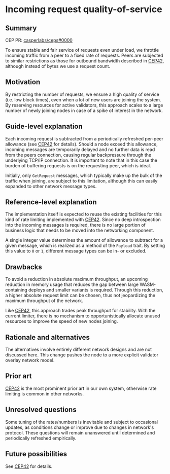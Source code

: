 # Incoming request quality-of-service

## Summary

[summary]: #summary

CEP PR: [casperlabs/ceps#0000](https://github.com/casperlabs/ceps/pull/0000)

To ensure stable and fair service of requests even under load, we throttle incoming traffic from a peer to a fixed rate of requests. Peers are subjected to similar restrictions as those for outbound bandwidth described in [CEP42](0042-network-qos.md), although instead of bytes we use a request count.

## Motivation

[motivation]: #motivation

By restricting the number of requests, we ensure a high quality of service (i.e. low block times), even when a lot of new users are joining the system. By reserving resources for active validators, this approach scales to a large number of newly joining nodes in case of a spike of interest in the network.

## Guide-level explanation

[guide-level-explanation]: #guide-level-explanation

Each incoming request is subtracted from a periodically refreshed per-peer allowance (see [CEP42](0042-network-qos.md) for details). Should a node exceed this allowance, incoming messages are temporarily delayed and no further data is read from the peers connection, causing regular backpressure through the underlying TCP/IP connection. It is important to note that in this case the burden of buffering requests is on the requesting peer, which is ideal.

Initially, only `GetRequest` messages, which typically make up the bulk of the traffic when joining, are subject to this limitation, although this can easily expanded to other network message types.

## Reference-level explanation

[reference-level-explanation]: #reference-level-explanation

The implementation itself is expected to reuse the existing facilities for this kind of rate limiting implemented with [CEP42](0042-network-qos.md). Since no deep introspection into the incoming messages is required, there is no large portion of business logic that needs to be moved into the networking component.

A single integer value determines the amount of allowance to subtract for a given message, which is realized as a method of the `Payload` trait. By setting this value to `0` or `1`, different message types can be in- or excluded.

## Drawbacks

[drawbacks]: #drawbacks

To avoid a reduction in absolute maximum throughput, an upcoming reduction in memory usage that reduces the gap between large WASM-containing deploys and smaller variants is required. Through this reduction, a higher absolute request limit can be chosen, thus not jeopardizing the maximum throughput of the network.

Like [CEP42](0042-network-qos.md), this approach trades peak throughput for stability. With the current limiter, there is no mechanism to opportunistically allocate unused resources to improve the speed of new nodes joining.

## Rationale and alternatives

[rationale-and-alternatives]: #rationale-and-alternatives

The alternatives involve entirely different network designs and are not discussed here. This change pushes the node to a more explicit validator overlay network model.

## Prior art

[prior-art]: #prior-art

[CEP42](0042-network-qos.md) is the most prominent prior art in our own system, otherwise rate limiting is common in other networks.

## Unresolved questions

[unresolved-questions]: #unresolved-questions

Some tuning of the rates/numbers is inevitable and subject to occasional updates, as conditions change or improve due to changes in network's protocol. These questions will remain unanswered until determined and periodically refreshed empirically.

## Future possibilities

[future-possibilities]: #future-possibilities

See [CEP42](0042-network-qos.md) for details.
